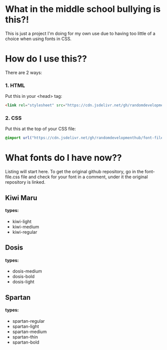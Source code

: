 # What in the middle school bullying is this?!
This is just a project I'm doing for my own use due to having too little of a choice when using fonts in CSS.

# How do I use this??
There are 2 ways:

### 1. HTML
Put this in your \<head\> tag: 
```html
<link rel="stylesheet" src="https://cdn.jsdelivr.net/gh/randomdevelopmenthub/font-file-css/font-file.css" />
```

### 2. CSS
Put this at the top of your CSS file: 
```css
@import url("https://cdn.jsdelivr.net/gh/randomdevelopmenthub/font-file-css/font-file.css")
```

# What fonts do I have now??
Listing will start here. To get the original github repository, go in the font-file.css file and check for your font in a comment, under it the original repository is linked.

## Kiwi Maru
#### types:
* kiwi-light
* kiwi-medium 
* kiwi-regular

## Dosis
#### types: 
* dosis-medium
* dosis-bold 
* dosis-light

## Spartan
#### types: 
* spartan-regular 
* spartan-light
* spartan-medium
* spartan-thin
* spartan-bold
